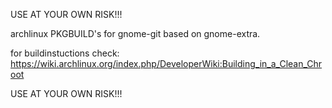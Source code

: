 USE AT YOUR OWN RISK!!!

archlinux PKGBUILD's for gnome-git based on gnome-extra.

for buildinstuctions check: https://wiki.archlinux.org/index.php/DeveloperWiki:Building_in_a_Clean_Chroot

USE AT YOUR OWN RISK!!!



